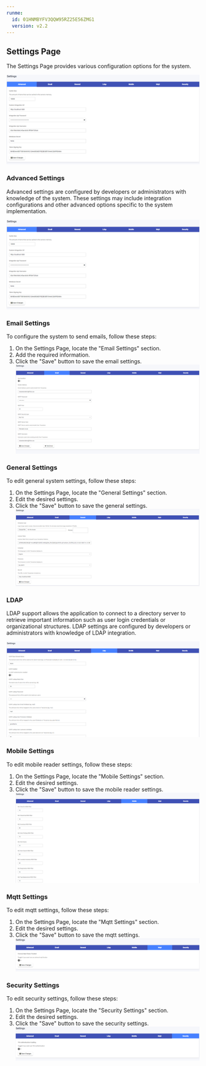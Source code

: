 ```yaml
---
runme:
  id: 01HNMBYFV3QQW95RZ25E56ZMG1
  version: v2.2
---
```


## Settings Page

The Settings Page provides various configuration options for the system.

![Alt text](../assets/images/administration/image.png)

### Advanced Settings

Advanced settings are configured by developers or administrators with knowledge of the system. These settings may include integration configurations and other advanced options specific to the system implementation.

![Alt text](../assets/images/administration/image.png)

### Email Settings

To configure the system to send emails, follow these steps:

1. On the Settings Page, locate the "Email Settings" section.
2. Add the required information.
3. Click the "Save" button to save the email settings.
   ![Alt text](../assets/images/administration/image-2.png)

### General Settings

To edit general system settings, follow these steps:

1. On the Settings Page, locate the "General Settings" section.
2. Edit the desired settings.
3. Click the "Save" button to save the general settings.
   ![Alt text](../assets/images/administration/image-3.png)

### LDAP

LDAP support allows the application to connect to a directory server to retrieve important information such as user login credentials or organizational structures. LDAP settings are configured by developers or administrators with knowledge of LDAP integration.

![Alt text](../assets/images/administration/image-4.png)

### Mobile Settings

To edit mobile reader settings, follow these steps:

1. On the Settings Page, locate the "Mobile Settings" section.
2. Edit the desired settings.
3. Click the "Save" button to save the mobile reader settings.
   ![Alt text](../assets/images/administration/image-5.png)

### Mqtt Settings

To edit mqtt settings, follow these steps:

1. On the Settings Page, locate the "Mqtt Settings" section.
2. Edit the desired settings.
3. Click the "Save" button to save the mqtt settings.
   ![Alt text](../assets/images/administration/image-6.png)

### Security Settings

To edit security settings, follow these steps:

1. On the Settings Page, locate the "Security Settings" section.
2. Edit the desired settings.
3. Click the "Save" button to save the security settings.
   ![Alt text](../assets/images/administration/image-7.png)
